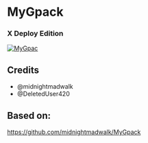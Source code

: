 # MyGpack

### X Deploy Edition

<p align="center">

<a href = "https://heroku.com/deploy?template=https://github.com/meeker0/test-gpack"><img src="https://www.herokucdn.com/deploy/button.svg" alt="MyGpac"> </a>

</p>

## Credits

- @midnightmadwalk
- @DeletedUser420

## Based on:

https://github.com/midnightmadwalk/MyGpack
